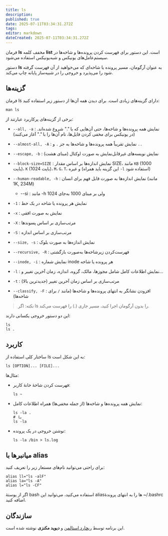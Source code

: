 ```yaml
---
title: ls
description: 
published: true
date: 2025-07-11T03:34:31.272Z
tags: 
editor: markdown
dateCreated: 2025-07-11T03:34:31.272Z
---
```


فرمان **ls** مخفف کلمه **list** است. این دستور برای فهرست کردن پرونده‌ها و شاخه‌ها در سیستم‌عامل‌های یونیکس و شبه‌یونیکس استفاده می‌شود.

دستور **ls** به عنوان آرگومان، مسیر پرونده یا شاخه‌ای که می‌خواهید از آن فهرست گرفته شود را می‌پذیرد و خروجی را در شبیه‌ساز پایانه چاپ می‌کند.

## گزینه‌ها

فرمان ls دارای گزینه‌های زیادی است. برای دیدن همه آن‌ها از دستور زیر استفاده کنید:

```
man ls
```

برخی از گزینه‌های پرکاربرد عبارتند از:

* `--all, -a` : نمایش همه پرونده‌ها و شاخه‌ها، حتی آن‌هایی که با "." شروع شده‌اند. (در یونیکس برای مخفی کردن فایل‌ها، نام آن‌ها را با "." آغاز می‌کنند)
* `--almost-all, -A` : نمایش تقریباً همه پرونده‌ها و شاخه‌ها به جز `.` و `..`
* `--escape, -b` : نمایش نویسه‌های غیرقابل‌نمایش به صورت اوکتال (مبنای هشت)
* `--block-size=SIZE` : نمایش اندازه‌ها بر اساس مقدار SIZE، مانند `KB` (1000 بایت)، `K` (1024 بایت)، `M`، `G`، `T`، و غیره (این گزینه باید همراه `-l` استفاده شود)
* `--human-readable, -h` : نمایش اندازه‌ها به صورت قابل فهم برای انسان (مانند 1K, 234M)

  * --si : مانند -h ولی بر مبنای 1000 به‌جای 1024
* `-1` : نمایش هر پرونده یا شاخه در یک خط
* `-x` : نمایش به صورت افقی
* `-X` : مرتب‌سازی بر اساس پسوندها
* `-S` : مرتب‌سازی بر اساس اندازه
* `--size, -s` : نمایش اندازه‌ها به صورت بلوک
* `--recursive, -R` : فهرست‌کردن زیرشاخه‌ها به‌صورت بازگشتی
* `--inode, -i` : نمایش شماره inode هر پرونده یا شاخه
* `-l` : نمایش اطلاعات کامل شامل مجوزها، مالک، گروه، اندازه، زمان آخرین تغییر و...
* `-t` : مرتب‌سازی بر اساس زمان آخرین تغییر (جدیدترین بالا)
* `--classify, -F` : افزودن نشانگر به انتهای پرونده‌ها و شاخه‌ها (مانند `/` برای شاخه‌ها)

> نکته: اگر ls را بدون آرگومان اجرا کنید، مسیر جاری (.) را فهرست می‌کند.

این دو دستور خروجی یکسانی دارند:

```
ls
ls .
```

## کاربرد

ساختار کلی استفاده از ls به این شکل است:

```
ls [OPTION]... [FILE]...
```

مثال‌ها:

* فهرست کردن شاخهٔ خانهٔ کاربر:

  ```
  ls ~
  ```

* نمایش همه پرونده‌ها و شاخه‌ها (از جمله مخفی‌ها) همراه اطلاعات کامل:

  ```
  ls -la .
  # یا
  ls -la
  ```

* نوشتن خروجی در یک پرونده:

  ```
  ls -la /bin > ls.log
  ```

## میانبرها با alias

برای راحتی می‌توانید نام‌های مستعار زیر را تعریف کنید:

```
alias ll="ls -alF"
alias la="ls -A"
alias l="ls -CF"
```

اگر از پوستهٔ bash استفاده می‌کنید، می‌توانید این aliasها را به انتهای پروندهٔ ~/.bashrc اضافه کنید.

## سازندگان

این برنامه توسط [ریچارد استالمن](/fa/richard-stallman) و **دیوید مکنزی** نوشته شده است.